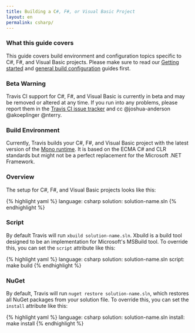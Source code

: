 ```yaml
---
title: Building a C#, F#, or Visual Basic Project
layout: en
permalink: csharp/
---
```


### What this guide covers

This guide covers build environment and configuration topics specific to C#, F#, and Visual Basic
projects. Please make sure to read our [Getting started](/user/getting-started/)
and [general build configuration](/user/build-configuration/) guides first.

### Beta Warning

Travis CI support for C#, F#, and Visual Basic is currently in beta and may be removed or altered at any time.
If you run into any problems, please report them in the [Travis CI issue tracker](https://github.com/travis-ci/travis-ci/issues/new)
and cc @joshua-anderson @akoeplinger @nterry.

### Build Environment

Currently, Travis builds your C#, F#, and Visual Basic project with the latest version of the [Mono runtime](http://www.mono-project.com/).
It is based on the ECMA C# and CLR standards but might not be a perfect replacement for the Microsoft .NET Framework.

### Overview

The setup for C#, F#, and Visual Basic projects looks like this:

{% highlight yaml %}
language: csharp
solution: solution-name.sln
{% endhighlight %}

### Script

By default Travis will run `xbuild solution-name.sln`. Xbuild is a build tool designed to be an implementation for Microsoft's MSBuild tool.
To override this, you can set the `script` attribute like this:

{% highlight yaml %}
language: csharp
solution: solution-name.sln
script: make build
{% endhighlight %}


### NuGet

By default, Travis will run `nuget restore solution-name.sln`, which restores all NuGet packages from your solution file.
To override this, you can set the `install` attribute like this:

{% highlight yaml %}
language: csharp
solution: solution-name.sln
install: make install
{% endhighlight %}
